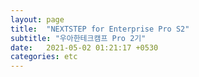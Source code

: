 ```yaml
---
layout: page
title:  "NEXTSTEP for Enterprise Pro S2"
subtitle: "우아한테크캠프 Pro 2기"
date:   2021-05-02 01:21:17 +0530
categories: etc
---
```



